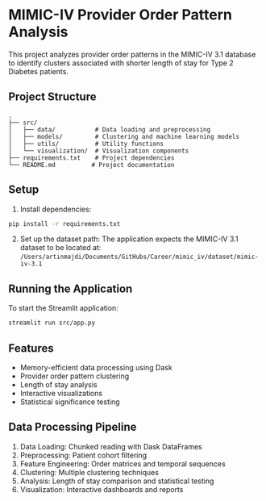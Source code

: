 # MIMIC-IV Provider Order Pattern Analysis

This project analyzes provider order patterns in the MIMIC-IV 3.1 database to identify clusters associated with shorter length of stay for Type 2 Diabetes patients.

## Project Structure

```
.
├── src/
│   ├── data/           # Data loading and preprocessing
│   ├── models/         # Clustering and machine learning models
│   ├── utils/          # Utility functions
│   └── visualization/  # Visualization components
├── requirements.txt    # Project dependencies
└── README.md          # Project documentation
```

## Setup

1. Install dependencies:
```bash
pip install -r requirements.txt
```

2. Set up the dataset path:
The application expects the MIMIC-IV 3.1 dataset to be located at:
`/Users/artinmajdi/Documents/GitHubs/Career/mimic_iv/dataset/mimic-iv-3.1`

## Running the Application

To start the Streamlit application:
```bash
streamlit run src/app.py
```

## Features

- Memory-efficient data processing using Dask
- Provider order pattern clustering
- Length of stay analysis
- Interactive visualizations
- Statistical significance testing

## Data Processing Pipeline

1. Data Loading: Chunked reading with Dask DataFrames
2. Preprocessing: Patient cohort filtering
3. Feature Engineering: Order matrices and temporal sequences
4. Clustering: Multiple clustering techniques
5. Analysis: Length of stay comparison and statistical testing
6. Visualization: Interactive dashboards and reports
